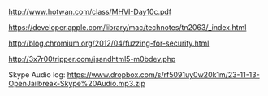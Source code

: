 http://www.hotwan.com/class/MHVI-Day10c.pdf

https://developer.apple.com/library/mac/technotes/tn2063/_index.html

http://blog.chromium.org/2012/04/fuzzing-for-security.html

http://3x7r00tripper.com/jsandhtml5-m0bdev.php

Skype Audio log: https://www.dropbox.com/s/rf5091uy0w20k1m/23-11-13-OpenJailbreak-Skype%20Audio.mp3.zip
